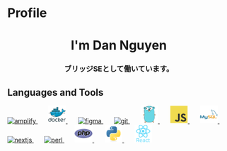 # Profile
<h1 align="center">I'm Dan Nguyen</h1>
<!--<p style="font-size:11px;color:'blue'" align="center">📫 : tiendanvn@gmail.com</p>-->
<h3 align="center">ブリッジSEとして働いています。</h3>

<!--
<h5 align="center">暇の時、好きな技術を勉強しプロダクト開発する。子供と遊ぶ。</h5>
<hr>
<h2 align="left">プロジェクト</h2>
<h4 align="left">1)LocalguidePal</h4>
  <p>
    ・LocalguidePalとは東京都内のガイドさんと旅行者をつなげる。ガイドさんはツアー計画を作成ができます。<br/>
    ・旅行者はLocalguidePalへアクセスして好きなツアーを予約ができます。ツアー予約だけではなくガイドさんにも予約ができます。<br/>
    <p><b>機能として</b></p>  
    ・ツアー一覧 (<a href="https://github.com/nguyentiendan/nguyentiendan/blob/main/%20img/Home.jpg" target="_blank">参考画像 </a>)<br/>
    ・ツアー詳細 (<a href="https://github.com/nguyentiendan/nguyentiendan/blob/main/%20img/Tour_detail.jpg" target="_blank">参考画像 </a>)<br/>
    ・ツアー検索 (<a href="https://github.com/nguyentiendan/nguyentiendan/blob/main/%20img/Tour_search.jpg" target="_blank">参考画像 </a>)<br/>
    ・ツアー予約<br/>
    ・ガイドProfile (<a href="https://github.com/nguyentiendan/nguyentiendan/blob/main/%20img/Guide_profile.jpg" target="_blank">参考画像 </a>)<br/>
    ・管理者の機能（Dashboard）<br/><br/>
    <p><b>開発言語</b></p> 
    ・フロンエンド：Gastby(version 1)(<a href="https://github.com/nguyentiendan/localguide_front" target="_blank">参考</a>). Version 2はNextJSを開発する(<a href="https://github.com/nguyentiendan/localguidepal" target="_blank">参考</a>)。<br/>
    ・バックエンド：Golang(<a href="https://github.com/nguyentiendan/go_api" target="_blank">参考</a>), Gozilla Mux, ORMなど使う<br/>
    ・Infra：AWS S3, EC2, Cloudfrontなど使う<br/>
    ・Webサーバー、APIサーバー共NGINXを使う<br/>
  </p>
  残念ながら現在開発を停止しています。
<h4 align="left">2)Japanese辞書</h4>
  <p>
    ・Nextjs, AWS Amplify, Lambda, API Gateway, DynamoDB<br/>
    進行中
  </p>
<hr>
-->
<!--<h2 align="left">Connect with me</h2>
<div align="center">
  <a href="https://github.com/nguyentiendan" target="_blank">
    <img src=https://img.shields.io/badge/github-%2324292e.svg?&style=for-the-badge&logo=github&logoColor=white alt=github style="margin-bottom: 5px;" />
  </a>
  <a href="https://www.linkedin.com/in/dan-nguyen-18702923/" target="_blank">
    <img src=https://img.shields.io/badge/linkedin-%231E77B5.svg?&style=for-the-badge&logo=linkedin&logoColor=white alt=linkedin style="margin-bottom: 5px;" />
  </a>  
</div>  
-->
<h2 align="left">Languages and Tools</h2>
<p align="left"> 
  <a href="https://aws.amazon.com/amplify/" target="_blank" rel="noreferrer"> <img src="https://docs.amplify.aws/assets/logo-dark.svg" alt="amplify" width="40" height="40"/> </a> 
  &nbsp;&nbsp;&nbsp;&nbsp;&nbsp;
  <a href="https://www.docker.com/" target="_blank" rel="noreferrer"> <img src="https://raw.githubusercontent.com/devicons/devicon/master/icons/docker/docker-original-wordmark.svg" alt="docker" width="40" height="40"/> </a>
  &nbsp;&nbsp;&nbsp;&nbsp;&nbsp;
  <a href="https://www.figma.com/" target="_blank" rel="noreferrer"> <img src="https://www.vectorlogo.zone/logos/figma/figma-icon.svg" alt="figma" width="40" height="40"/> </a> 
  &nbsp;&nbsp;&nbsp;&nbsp;&nbsp;
  <a href="https://git-scm.com/" target="_blank" rel="noreferrer"> <img src="https://www.vectorlogo.zone/logos/git-scm/git-scm-icon.svg" alt="git" width="40" height="40"/> </a> 
  &nbsp;&nbsp;&nbsp;&nbsp;&nbsp;
  <a href="https://golang.org" target="_blank" rel="noreferrer"> <img src="https://raw.githubusercontent.com/devicons/devicon/master/icons/go/go-original.svg" alt="go" width="40" height="40"/> </a> 
  &nbsp;&nbsp;&nbsp;&nbsp;&nbsp;
  <a href="https://developer.mozilla.org/en-US/docs/Web/JavaScript" target="_blank" rel="noreferrer"> <img src="https://raw.githubusercontent.com/devicons/devicon/master/icons/javascript/javascript-original.svg" alt="javascript" width="40" height="40"/> </a> 
  &nbsp;&nbsp;&nbsp;&nbsp;&nbsp;
  <a href="https://www.mysql.com/" target="_blank" rel="noreferrer"> <img src="https://raw.githubusercontent.com/devicons/devicon/master/icons/mysql/mysql-original-wordmark.svg" alt="mysql" width="40" height="40"/> </a> 
  &nbsp;&nbsp;&nbsp;&nbsp;&nbsp;
  <a href="https://nextjs.org/" target="_blank" rel="noreferrer"> <img src="https://cdn.worldvectorlogo.com/logos/nextjs-2.svg" alt="nextjs" width="40" height="40"/> </a> 
  &nbsp;&nbsp;&nbsp;&nbsp;&nbsp;
  <a href="https://www.perl.org/" target="_blank" rel="noreferrer"> <img src="https://api.iconify.design/logos-perl.svg" alt="perl" width="40" height="40"/> </a> 
  &nbsp;&nbsp;&nbsp;&nbsp;&nbsp;
  <a href="https://www.php.net" target="_blank" rel="noreferrer"> <img src="https://raw.githubusercontent.com/devicons/devicon/master/icons/php/php-original.svg" alt="php" width="40" height="40"/> </a> 
  &nbsp;&nbsp;&nbsp;&nbsp;&nbsp;
  <a href="https://www.python.org" target="_blank" rel="noreferrer"> <img src="https://raw.githubusercontent.com/devicons/devicon/master/icons/python/python-original.svg" alt="python" width="40" height="40"/> </a> 
  &nbsp;&nbsp;&nbsp;&nbsp;&nbsp;
  <a href="https://reactjs.org/" target="_blank" rel="noreferrer"> <img src="https://raw.githubusercontent.com/devicons/devicon/master/icons/react/react-original-wordmark.svg" alt="react" width="40" height="40"/> </a> 
  
  </p>

